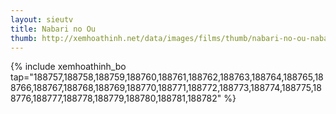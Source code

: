 ```yaml
---
layout: sieutv
title: Nabari no Ou
thumb: http://xemhoathinh.net/data/images/films/thumb/nabari-no-ou-nabari-no-ou-2012.jpg
---
```

{% include xemhoathinh_bo tap="188757,188758,188759,188760,188761,188762,188763,188764,188765,188766,188767,188768,188769,188770,188771,188772,188773,188774,188775,188776,188777,188778,188779,188780,188781,188782" %} 
